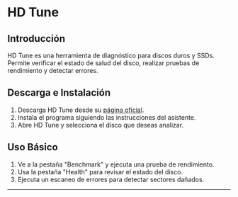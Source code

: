 # HD Tune

## Introducción
HD Tune es una herramienta de diagnóstico para discos duros y SSDs. Permite verificar el estado de salud del disco, realizar pruebas de rendimiento y detectar errores.

## Descarga e Instalación
1. Descarga HD Tune desde su [página oficial](http://www.hdtune.com/download.html).
2. Instala el programa siguiendo las instrucciones del asistente.
3. Abre HD Tune y selecciona el disco que deseas analizar.

## Uso Básico
1. Ve a la pestaña "Benchmark" y ejecuta una prueba de rendimiento.
2. Usa la pestaña "Health" para revisar el estado del disco.
3. Ejecuta un escaneo de errores para detectar sectores dañados.

---